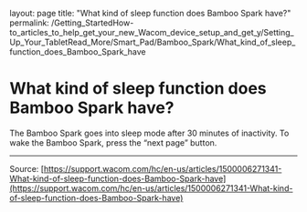 layout: page
title: "What kind of sleep function does Bamboo Spark have?"
permalink: /Getting_StartedHow-to_articles_to_help_get_your_new_Wacom_device_setup_and_get_y/Setting_Up_Your_TabletRead_More/Smart_Pad/Bamboo_Spark/What_kind_of_sleep_function_does_Bamboo_Spark_have

# What kind of sleep function does Bamboo Spark have?

The Bamboo Spark goes into sleep mode after 30 minutes of inactivity. To wake the Bamboo Spark, press the “next page” button.

---
Source: [https://support.wacom.com/hc/en-us/articles/1500006271341-What-kind-of-sleep-function-does-Bamboo-Spark-have](https://support.wacom.com/hc/en-us/articles/1500006271341-What-kind-of-sleep-function-does-Bamboo-Spark-have)
